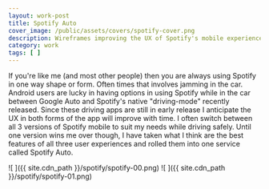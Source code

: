 ```yaml
---
layout: work-post
title: Spotify Auto
cover_image: /public/assets/covers/spotify-cover.png
description: Wireframes improving the UX of Spotify's mobile experience with a focus for use while driving.
category: work
tags: [ ]
---
```


If you're like me (and most other people) then you are always using Spotify in one way shape or form. Often times that involves jamming in the car. Android users are lucky in having options in using Spotify while in the car between Google Auto and Spotify's native "driving-mode" recently released. Since these driving apps are still in early release I anticipate the UX in both forms of the app will improve with time. I often switch between all 3 versions of Spotify mobile to suit my needs while driving safely. Until one version wins me over though, I have taken what I think are the best features of all three user experiences and rolled them into one service called Spotify Auto.

![ ]({{ site.cdn_path }}/spotify/spotify-00.png)
![ ]({{ site.cdn_path }}/spotify/spotify-01.png)
